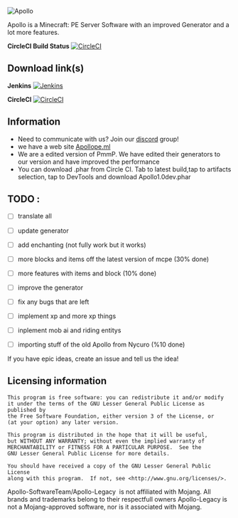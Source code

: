 ![Apollo](http://i.imgur.com/KBlbnkp.png)

Apollo is a Minecraft: PE Server Software with an improved Generator and a lot more features.  

**CircleCI Build Status** [![CircleCI](https://circleci.com/gh/Apollo-SoftwareTeam/Apollo-Legacy.svg?style=svg)](https://circleci.com/gh/Apollo-SoftwareTeam/Apollo-Legacy)

## Download link(s)
**Jenkins** [![Jenkins](https://img.shields.io/jenkins/s/https/jenkins.qa.ubuntu.com/view/Precise/view/All%20Precise/job/precise-desktop-amd64_default.svg?style=plastic)](https://jenkins.zxda.net/job/Apollo-Legacy)


**CircleCI** [![CircleCI](https://circleci.com/gh/Apollo-SoftwareTeam/Apollo-Legacy.svg?style=svg)](https://circleci.com/gh/Apollo-SoftwareTeam/Apollo-Legacy)

## Information

- Need to communicate with us? Join our [discord](https://discord.gg/xBN3WR6) group!
- we have a web site [Apollope.ml](https://apollope.ml)
- We are a edited version of PmmP. We have edited their generators to our version and have improved the performance
- You can download .phar from Circle CI. Tab to latest build,tap to artifacts selection, tap to DevTools and download Apollo1.0dev.phar
 
## TODO :

- [ ] translate all

- [ ] update generator

- [ ] add enchanting (not fully work but it works)

- [ ] more blocks and items off the latest version of mcpe (30% done)

- [ ] more features with items and block (10% done)

- [ ] improve the generator

- [ ] fix any bugs that are left

- [ ] implement xp and more xp things

- [ ] inplement mob ai and riding entitys

- [ ] importing stuff of the old Apollo from Nycuro (%10 done)

 If you have epic ideas, create an issue and tell us the idea!

## Licensing information

	This program is free software: you can redistribute it and/or modify
	it under the terms of the GNU Lesser General Public License as published by
	the Free Software Foundation, either version 3 of the License, or
	(at your option) any later version.

	This program is distributed in the hope that it will be useful,
	but WITHOUT ANY WARRANTY; without even the implied warranty of
	MERCHANTABILITY or FITNESS FOR A PARTICULAR PURPOSE.  See the
	GNU Lesser General Public License for more details.

	You should have received a copy of the GNU Lesser General Public License
	along with this program.  If not, see <http://www.gnu.org/licenses/>.

 Apollo-SoftwareTeam/Apollo-Legacy  is not affiliated with Mojang. All brands and trademarks belong to their respectfull owners Apollo-Legacy is not a Mojang-approved software, nor is it associated with Mojang.
